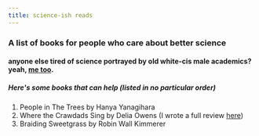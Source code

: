 ```yaml
---
title: science-ish reads
---
```


### A list of books for people who care about better science
#### anyone else tired of science portrayed by old white-cis male academics? yeah, [me too](https://geminiworms.weebly.com/home/figuring-out-what-it-means-to-be-feminine-in-science). 

##### Here's some books that can help (listed in no particular order)
1. People in The Trees by Hanya Yanagihara
2. Where the Crawdads Sing by Delia Owens (I wrote a full review [here](https://geminiworms.weebly.com/home/where-the-crawdads-sing))
3. Braiding Sweetgrass by Robin Wall Kimmerer
